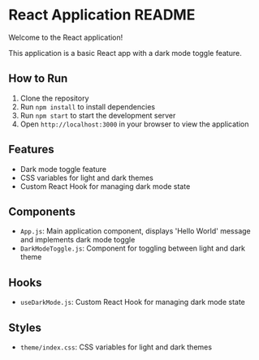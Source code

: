 React Application README
=========================

Welcome to the React application!

This application is a basic React app with a dark mode toggle feature.

How to Run
----------

1. Clone the repository
2. Run `npm install` to install dependencies
3. Run `npm start` to start the development server
4. Open `http://localhost:3000` in your browser to view the application

Features
--------

* Dark mode toggle feature
* CSS variables for light and dark themes
* Custom React Hook for managing dark mode state

Components
----------

* `App.js`: Main application component, displays 'Hello World' message and implements dark mode toggle
* `DarkModeToggle.js`: Component for toggling between light and dark theme

Hooks
-----

* `useDarkMode.js`: Custom React Hook for managing dark mode state

Styles
------

* `theme/index.css`: CSS variables for light and dark themes